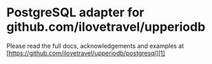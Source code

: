# PostgreSQL adapter for github.com/ilovetravel/upperiodb

Please read the full docs, acknowledgements and examples at
[https://github.com/ilovetravel/upperiodb/postgresql][1]

[1]: https://github.com/ilovetravel/upperiodb/postgresql
